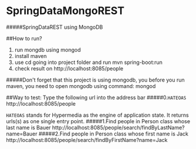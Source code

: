 # SpringDataMongoREST
#####SpringDataREST using MongoDB

##How to run?
1. run mongdb using mongod
2. install maven
3. use cd going into project folder and run mvn spring-boot:run
4. check result on http://localhost:8085/people


#####Don't forget that this project is using mongodb, you before you run maven, you need to open mongodb using command: mongod

##Way to test:
Type the following url into the address bar
#####0.`HATEOAS`
http://localhost:8085/people

`HATEOAS` stands for Hypermedia as the engine of application state.
It returns urls(s) as one single entry point.
#####1.Find people in Person class whose last name is Bauer
http://localhost:8085/people/search/findByLastName?name=Bauer
#####2.Find people in Person class whose first name is Jack
http://localhost:8085/people/search/findByFirstName?name=Jack


